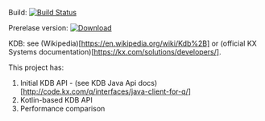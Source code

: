 Build: [![Build Status](https://travis-ci.org/imanushin/javakdb.svg?branch=master)](https://travis-ci.org/imanushin/javakdb)

Prerelase version:  [ ![Download](https://api.bintray.com/packages/imanushin/im-public-artifacts/kdb-api/images/download.svg) ](https://bintray.com/imanushin/im-public-artifacts/kdb-api/_latestVersion)

KDB: see (Wikipedia)[https://en.wikipedia.org/wiki/Kdb%2B] or (official KX Systems documentation)[https://kx.com/solutions/developers/].

This project has:
1. Initial KDB API - (see KDB Java Api docs)[http://code.kx.com/q/interfaces/java-client-for-q/]
2. Kotlin-based KDB API
3. Performance comparison
